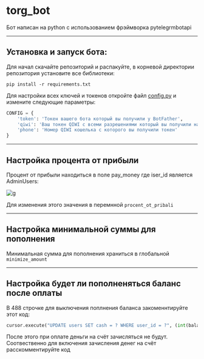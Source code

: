 # torg_bot


Бот написан на python с использованием фрэймворка pytelegrmbotapi
____
## Установка и запуск бота:

Для начал скачайте репозиторий и распакуйте, в корневой директории репозитория установите все библиотеки:

```pip install -r requirements.txt```

Для настройки всех ключей и токенов откройте файл [config.py](https://github.com/lev007-ops/torg_bot/blob/main/config.py) и измените следующие параметры:

```python
CONFIG = {
    'token': 'Токен вашего бота который вы получили у BotFather',
    'qiwi': 'Ваш токен QIWI с всеми разрешениями который вы получили на сайте https://qiwi.com/api',
    'phone': 'Номер QIWI кошелька с которого вы получили токен'
}
```
____
## Настройка процента от прибыли


Процент от прибыли находиться в поле pay_money где iser_id является AdminUsers:


![g](https://cdn.discordapp.com/attachments/864420768045334548/890186150059339776/unknown.png "Структура базы данных")

Для изменения этого значения в перемнной `procent_ot_pribali`

____
## Настройка минимальной суммы для пополнения

Минимальная сумма для пополнения храниться в глобальной `minimize_amount`
____

## Настройка будет ли пополненяться баланс после оплаты
В 488 строчке для выключения поплнения баланса закоменнтируйте этот код:
```python
cursor.execute("UPDATE users SET cash = ? WHERE user_id = ?", (int(balance) + int(amount), call.message.chat.id)
```
После этого при оплате деньги на счёт зачисляться не будут. Соотвественно для включения зачисления денег на счёт расскомментируйте код